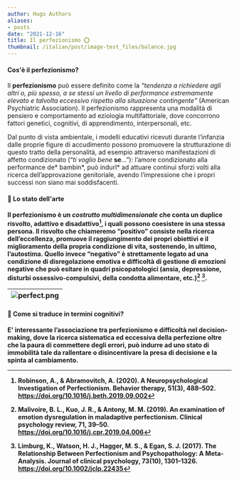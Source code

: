 ```yaml
---
author: Hugo Authors
aliases:
- posts
date: "2021-12-16"
title: Il perfezionismo ️⭕
thumbnail: /italian/post/image-test_files/balance.jpg
---
```


<h4><bold>Cos'è il perfezionismo?</h4></bold>

Il **perfezionismo** può essere definito come la _“tendenza a richiedere agli altri o, più spesso, a se stessi un livello di performance estremamente elevato e talvolta eccessivo rispetto alla situazione contingente"_ (American Psychiatric Association). Il perfezionismo rappresenta una modalità di pensiero e comportamento ad eziologia multifattoriale, dove concorrono fattori genetici, cognitivi, di apprendimento, interpersonali, etc.  

Dal punto di vista ambientale, i modelli educativi ricevuti durante l’infanzia dalle proprie figure di accudimento possono promuovere la strutturazione di questo tratto della personalità, ad esempio attraverso manifestazioni di affetto condizionato (“_ti voglio bene_ **se**...”): l’amore condizionato alla performance de* bambin*, può indurl* ad attuare continui sforzi volti alla ricerca dell’approvazione genitoriale, avendo l’impressione che i propri successi non siano mai soddisfacenti.

<h4><bold>🌱 Lo stato dell'arte<h4><bold>

Il perfezionismo è un _costrutto multidimensionale_ che conta un duplice risvolto, **adattivo** e **disadattivo**[^1], i quali possono coesistere in una stessa persona. 
Il risvolto che chiameremo “positivo” consiste nella ricerca dell’eccellenza, promuove il raggiungimento dei propri obiettivi e il miglioramento della propria condizione di vita, sostenendo, in ultimo, l’autostima. Quello invece “negativo” è strettamente legato ad una condizione di disregolazione emotiva e difficoltà di gestione di emozioni negative che può esitare in quadri psicopatologici (ansia, depressione, disturbi ossessivo-compulsivi, della condotta alimentare, etc.)[^2] [^3].

| ![perfect.png](/italian/post/image-test_files/perfectionism.png) | 
|:--:| 

<h4><bold>🧠 Come si traduce in termini cognitivi?</h4></bold>

E' interessante l’associazione tra perfezionismo e difficoltà nel **decision-making**, dove la ricerca sistematica ed eccessiva della perfezione oltre che la paura di commettere degli errori, può indurre ad uno stato di immobilità tale da rallentare o disincentivare la presa di decisione e la spinta al cambiamento.

[^1]: Robinson, A., & Abramovitch, A. (2020). A Neuropsychological Investigation of Perfectionism. Behavior therapy, 51(3), 488–502. https://doi.org/10.1016/j.beth.2019.09.002

[^2]: Malivoire, B. L., Kuo, J. R., & Antony, M. M. (2019). An examination of emotion dysregulation in maladaptive perfectionism. Clinical psychology review, 71, 39–50. https://doi.org/10.1016/j.cpr.2019.04.006

[^3]:Limburg, K., Watson, H. J., Hagger, M. S., & Egan, S. J. (2017). The Relationship Between Perfectionism and Psychopathology: A Meta-Analysis. Journal of clinical psychology, 73(10), 1301–1326. https://doi.org/10.1002/jclp.22435
